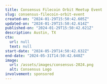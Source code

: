 ```yaml
---
title: Consensus Filecoin Orbit Meetup Event
slug: consensus-filecoin-orbit-event
created-on: "2024-01-29T15:50:42.605Z"
updated-on: "2024-01-29T15:50:42.614Z"
published-on: "2024-01-29T15:50:42.621Z"
description: Austin, TX
cta:
  url: null
  text: null
start-date: "2024-05-29T14:50:42.632Z"
end-date: "2024-05-31T14:50:42.640Z"
image:
  url: /assets/images/consensus-2024.png
  alt: Consensus Logo
involvement: sponsored
---
```

